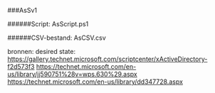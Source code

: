###AsSv1


######Script: AsScript.ps1

######CSV-bestand: AsCSV.csv

bronnen:
desired state: https://gallery.technet.microsoft.com/scriptcenter/xActiveDirectory-f2d573f3
https://technet.microsoft.com/en-us/library/jj590751%28v=wps.630%29.aspx
https://technet.microsoft.com/en-us/library/dd347728.aspx 
